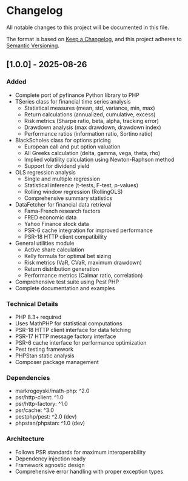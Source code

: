 # Changelog

All notable changes to this project will be documented in this file.

The format is based on [Keep a Changelog](https://keepachangelog.com/en/1.0.0/),
and this project adheres to [Semantic Versioning](https://semver.org/spec/v2.0.0.html).

## [1.0.0] - 2025-08-26

### Added
- Complete port of pyfinance Python library to PHP
- TSeries class for financial time series analysis
  - Statistical measures (mean, std, variance, min, max)
  - Return calculations (annualized, cumulative, excess)
  - Risk metrics (Sharpe ratio, beta, alpha, tracking error)
  - Drawdown analysis (max drawdown, drawdown index)
  - Performance ratios (information ratio, Sortino ratio)
- BlackScholes class for options pricing
  - European call and put option valuation
  - All Greeks calculation (delta, gamma, vega, theta, rho)
  - Implied volatility calculation using Newton-Raphson method
  - Support for dividend yield
- OLS regression analysis
  - Single and multiple regression
  - Statistical inference (t-tests, F-test, p-values)
  - Rolling window regression (RollingOLS)
  - Comprehensive summary statistics
- DataFetcher for financial data retrieval
  - Fama-French research factors
  - FRED economic data
  - Yahoo Finance stock data
  - PSR-6 cache integration for improved performance
  - PSR-18 HTTP client compatibility
- General utilities module
  - Active share calculation
  - Kelly formula for optimal bet sizing
  - Risk metrics (VaR, CVaR, maximum drawdown)
  - Return distribution generation
  - Performance metrics (Calmar ratio, correlation)
- Comprehensive test suite using Pest PHP
- Complete documentation and examples

### Technical Details
- PHP 8.3+ required
- Uses MathPHP for statistical computations
- PSR-18 HTTP client interface for data fetching
- PSR-17 HTTP message factory interface
- PSR-6 cache interface for performance optimization
- Pest testing framework
- PHPStan static analysis
- Composer package management

### Dependencies
- markrogoyski/math-php: ^2.0
- psr/http-client: ^1.0
- psr/http-factory: ^1.0  
- psr/cache: ^3.0
- pestphp/pest: ^2.0 (dev)
- phpstan/phpstan: ^1.0 (dev)

### Architecture
- Follows PSR standards for maximum interoperability
- Dependency injection ready
- Framework agnostic design
- Comprehensive error handling with proper exception types